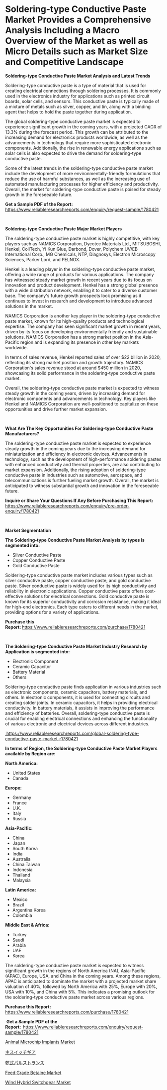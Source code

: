 <p><h1>Soldering-type Conductive Paste Market Provides a Comprehensive Analysis Including a Macro Overview of the Market as well as Micro Details such as Market Size and Competitive Landscape</h1></p><p><strong>Soldering-type Conductive Paste Market Analysis and Latest Trends</strong></p>
<p><p>Soldering-type conductive paste is a type of material that is used for creating electrical connections through soldering processes. It is commonly used in the electronics industry for applications such as printed circuit boards, solar cells, and sensors. This conductive paste is typically made of a mixture of metals such as silver, copper, and tin, along with a binding agent that helps to hold the paste together during application.</p><p>The global soldering-type conductive paste market is expected to experience significant growth in the coming years, with a projected CAGR of 13.3% during the forecast period. This growth can be attributed to the increasing demand for electronics products worldwide, as well as the advancements in technology that require more sophisticated electronic components. Additionally, the rise in renewable energy applications such as solar cells is also expected to drive the demand for soldering-type conductive paste.</p><p>Some of the latest trends in the soldering-type conductive paste market include the development of more environmentally-friendly formulations that reduce the use of harmful substances, as well as the increasing use of automated manufacturing processes for higher efficiency and productivity. Overall, the market for soldering-type conductive paste is poised for steady growth in the foreseeable future.</p></p>
<p><strong>Get a Sample PDF of the Report:&nbsp;</strong> <a href="https://www.reliableresearchreports.com/enquiry/request-sample/1780421">https://www.reliableresearchreports.com/enquiry/request-sample/1780421</a></p>
<p>&nbsp;</p>
<p><strong>Soldering-type Conductive Paste Major Market Players</strong></p>
<p><p>The soldering-type conductive paste market is highly competitive, with key players such as NAMICS Corporation, Dycotec Materials Ltd., MITSUBOSHI, Henkel, CollTech, Yi Kun Glue, Darbond, Dover, Polychem UV/EB International Corp., MG Chemicals, NTP, Diagnosys, Electron Microscopy Sciences, Parker Lord, and PELNOX.</p><p>Henkel is a leading player in the soldering-type conductive paste market, offering a wide range of products for various applications. The company has witnessed steady market growth in recent years due to its focus on innovation and product development. Henkel has a strong global presence with a wide distribution network, enabling it to cater to a diverse customer base. The company's future growth prospects look promising as it continues to invest in research and development to introduce advanced solutions in the market.</p><p>NAMICS Corporation is another key player in the soldering-type conductive paste market, known for its high-quality products and technological expertise. The company has seen significant market growth in recent years, driven by its focus on developing environmentally friendly and sustainable solutions. NAMICS Corporation has a strong market position in the Asia-Pacific region and is expanding its presence in other key markets worldwide.</p><p>In terms of sales revenue, Henkel reported sales of over $22 billion in 2020, reflecting its strong market position and growth trajectory. NAMICS Corporation's sales revenue stood at around $450 million in 2020, showcasing its solid performance in the soldering-type conductive paste market.</p><p>Overall, the soldering-type conductive paste market is expected to witness steady growth in the coming years, driven by increasing demand for electronic components and advancements in technology. Key players like Henkel and NAMICS Corporation are well-positioned to capitalize on these opportunities and drive further market expansion.</p></p>
<p>&nbsp;</p>
<p><strong>What Are The Key Opportunities For Soldering-type Conductive Paste Manufacturers?</strong></p>
<p><p>The soldering-type conductive paste market is expected to experience steady growth in the coming years due to the increasing demand for miniaturization and efficiency in electronic devices. Advancements in technology, such as the development of high-performance soldering pastes with enhanced conductivity and thermal properties, are also contributing to market expansion. Additionally, the rising adoption of soldering-type conductive paste in industries such as automotive, aerospace, and telecommunications is further fueling market growth. Overall, the market is anticipated to witness substantial growth and innovation in the foreseeable future.</p></p>
<p><strong>Inquire or Share Your Questions If Any Before Purchasing This Report:</strong> <a href="https://www.reliableresearchreports.com/enquiry/pre-order-enquiry/1780421">https://www.reliableresearchreports.com/enquiry/pre-order-enquiry/1780421</a></p>
<p>&nbsp;</p>
<p><strong>Market Segmentation</strong></p>
<p><strong>The Soldering-type Conductive Paste Market Analysis by types is segmented into:</strong></p>
<p><ul><li>Silver Conductive Paste</li><li>Copper Conductive Paste</li><li>Gold Conductive Paste</li></ul></p>
<p><p>Soldering-type conductive paste market includes various types such as silver conductive paste, copper conductive paste, and gold conductive paste. Silver conductive paste is widely used for its high conductivity and reliability in electronic applications. Copper conductive paste offers cost-effective solutions for electrical connections. Gold conductive paste is known for its superior conductivity and corrosion resistance, making it ideal for high-end electronics. Each type caters to different needs in the market, providing options for a variety of applications.</p></p>
<p><strong>Purchase this Report:&nbsp;</strong><a href="https://www.reliableresearchreports.com/purchase/1780421">https://www.reliableresearchreports.com/purchase/1780421</a></p>
<p>&nbsp;</p>
<p><strong>The Soldering-type Conductive Paste Market Industry Research by Application is segmented into:</strong></p>
<p><ul><li>Electronic Component</li><li>Ceramic Capacitor</li><li>Battery Material</li><li>Others</li></ul></p>
<p><p>Soldering-type conductive paste finds application in various industries such as electronic components, ceramic capacitors, battery materials, and others. In electronic components, it is used for connecting circuits and creating solder joints. In ceramic capacitors, it helps in providing electrical conductivity. In battery materials, it assists in improving the performance and efficiency of batteries. Overall, soldering-type conductive paste is crucial for enabling electrical connections and enhancing the functionality of various electronic and electrical devices across different industries.</p></p>
<p><a href="https://www.reliableresearchreports.com/global-soldering-type-conductive-paste-market-r1780421">&nbsp;https://www.reliableresearchreports.com/global-soldering-type-conductive-paste-market-r1780421</a></p>
<p><strong>In terms of Region, the Soldering-type Conductive Paste Market Players available by Region are:</strong></p>
<p>
    <p> <strong> North America: </strong>
        <ul>
            <li>United States</li>
            <li>Canada</li>
        </ul>
        </p> 
    <p> <strong> Europe: </strong>
        <ul>
            <li>Germany</li>
            <li>France</li>
            <li>U.K.</li>
            <li>Italy</li>
            <li>Russia</li>
        </ul>
        </p> 
    <p> <strong> Asia-Pacific: </strong>
        <ul>
            <li>China</li>
            <li>Japan</li>
            <li>South Korea</li>
            <li>India</li>
            <li>Australia</li>
            <li>China Taiwan</li>
            <li>Indonesia</li>
            <li>Thailand</li>
            <li>Malaysia</li>
        </ul>
        </p> 
    <p> <strong> Latin America: </strong>
        <ul>
            <li>Mexico</li>
            <li>Brazil</li>
            <li>Argentina Korea</li>
            <li>Colombia</li>
        </ul>
        </p> 
    <p> <strong> Middle East & Africa: </strong>
        <ul>
            <li>Turkey</li>
            <li>Saudi</li>
            <li>Arabia</li>
            <li>UAE</li>
            <li>Korea</li>
        </ul>
    </p>
    </p>
<p><p>The soldering-type conductive paste market is expected to witness significant growth in the regions of North America (NA), Asia-Pacific (APAC), Europe, USA, and China in the coming years. Among these regions, APAC is anticipated to dominate the market with a projected market share valuation of 40%, followed by North America with 25%, Europe with 20%, USA with 10%, and China with 5%. This indicates a promising outlook for the soldering-type conductive paste market across various regions.</p></p>
<p><strong>Purchase this Report: </strong><a href="https://www.reliableresearchreports.com/purchase/1780421">https://www.reliableresearchreports.com/purchase/1780421</a></p>
<p>&nbsp;<strong>Get a Sample PDF of the Report:&nbsp;&nbsp;</strong><a href="https://www.reliableresearchreports.com/enquiry/request-sample/1780421">https://www.reliableresearchreports.com/enquiry/request-sample/1780421</a></p>
<p><strong></strong></p>
<p><p><a href="https://issuu.com/reportprime-2/docs/animal-microchip-implants-market-size-2030.pptx">Animal Microchip Implants Market</a></p><p><a href="https://github.com/NikitaBruen/Market-Research-Report-List-1/blob/main/3138443105731.md">主スイッチギア</a></p><p><a href="https://github.com/mm14022023/Market-Research-Report-List-1/blob/main/6635954105730.md">乾式パルストランス</a></p><p><a href="https://github.com/DeonteStanton2023/Market-Research-Report-List-1/blob/main/feed-grade-betaine-market.md">Feed Grade Betaine Market</a></p><p><a href="https://github.com/Glendatilghmankmgz0rbhwpy/Market-Research-Report-List-2/blob/main/wind-hybrid-switchgear-market.md">Wind Hybrid Switchgear Market</a></p></p>
